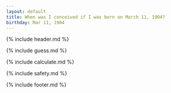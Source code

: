```yaml
---
layout: default
title: When was I conceived if I was born on March 11, 1904?
birthday: Mar 11, 1904
---
```


{% include header.md %}

{% include guess.md %}

{% include calculate.md %}

{% include safety.md %}

{% include footer.md %}



